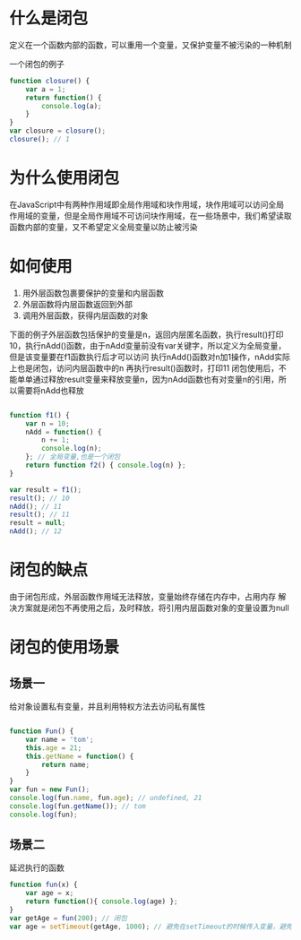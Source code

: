 # 什么是闭包

定义在一个函数内部的函数，可以重用一个变量，又保护变量不被污染的一种机制

一个闭包的例子
```javascript
function closure() {
    var a = 1;
    return function() {
        console.log(a);
    }
}
var closure = closure();
closure(); // 1
```
# 为什么使用闭包

在JavaScript中有两种作用域即全局作用域和块作用域，块作用域可以访问全局作用域的变量，但是全局作用域不可访问块作用域，在一些场景中，我们希望读取函数内部的变量，又不希望定义全局变量以防止被污染


# 如何使用

1. 用外层函数包裹要保护的变量和内层函数
2. 外层函数将内层函数返回到外部
3. 调用外层函数，获得内层函数的对象

下面的例子外层函数包括保护的变量是n，返回内层匿名函数，执行result()打印10，执行nAdd()函数，由于nAdd变量前没有var关键字，所以定义为全局变量，但是该变量要在f1函数执行后才可以访问
执行nAdd()函数对n加1操作，nAdd实际上也是闭包，访问内层函数中的n
再执行result()函数时，打印11
闭包使用后，不能单单通过释放result变量来释放变量n，因为nAdd函数也有对变量n的引用，所以需要将nAdd也释放

```javascript

function f1() {
    var n = 10;
    nAdd = function() { 
        n += 1;
        console.log(n);
    }; // 全局变量,也是一个闭包
    return function f2() { console.log(n) };
}

var result = f1();
result(); // 10
nAdd(); // 11
result(); // 11
result = null;
nAdd(); // 12

```

# 闭包的缺点

由于闭包形成，外层函数作用域无法释放，变量始终存储在内存中，占用内存
解决方案就是闭包不再使用之后，及时释放，将引用内层函数对象的变量设置为null

# 闭包的使用场景

## 场景一

给对象设置私有变量，并且利用特权方法去访问私有属性

```javascript

function Fun() {
    var name = 'tom';
    this.age = 21;
    this.getName = function() {
        return name;
    }
}
var fun = new Fun();
console.log(fun.name, fun.age); // undefined, 21
console.log(fun.getName()); // tom
console.log(fun);

```
## 场景二
延迟执行的函数

```javascript
function fun(x) {
    var age = x;
    return function(){ console.log(age) };
}
var getAge = fun(200); // 闭包
var age = setTimeout(getAge, 1000); // 避免在setTimeout的时候传入变量，避免全局变量

```

